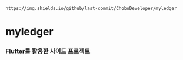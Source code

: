 ```null
https://img.shields.io/github/last-commit/ChoboDeveloper/myledger
```



# myledger

### Flutter를 활용한 사이드 프로젝트

